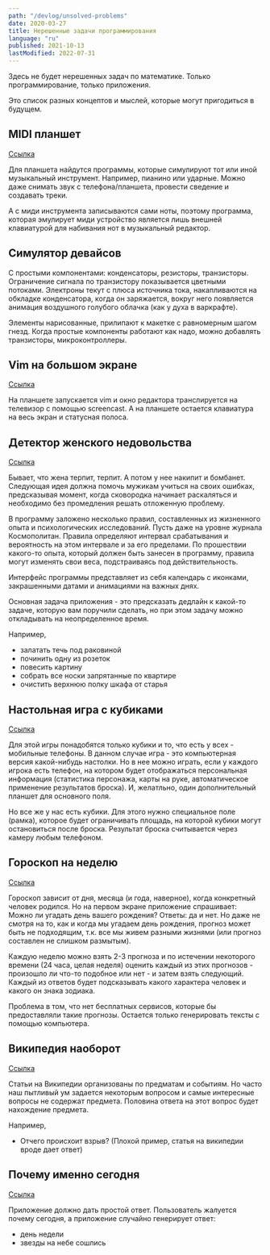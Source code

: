 ```yaml
---
path: "/devlog/unsolved-problems"
date: 2020-03-27
title: Нерешенные задачи программирования
language: "ru"
published: 2021-10-13
lastModified: 2022-07-31
---
```



Здесь не будет нерешенных задач по математике. Только программирование, только приложения.

Это список разных концептов и мыслей, которые могут пригодиться в будущем.


## MIDI планшет

[Ссылка](/devlog/midi-tablet)

Для планшета найдутся программы, которые симулируют тот или иной музыкальный инструмент. Например, пианино или ударные. Можно даже снимать звук с телефона/планшета, провести сведение и создавать треки.

А с миди инструмента записываются сами ноты, поэтому программа, которая эмулирует миди устройство является лишь внешней клавиатурой для набивания нот в музыкальный редактор.

## Симулятор девайсов

С простыми компонентами: конденсаторы, резисторы, транзисторы. Ограничение сигнала по транзистору показывается цветными потоками. Электроны текут с плюса источника тока, накапливаются на обкладке конденсатора, когда он заряжается, вокруг него появляется анимация воздушного голубого облачка (как у духа в варкрафте).

Элементы нарисованные, прилипают к макетке с равномерным шагом гнезд. Когда простые компоненты работают как надо, можно добавлять транзисторы, микроконтроллеры.

## Vim на большом экране

[Ссылка](/devlog/tablet-as-keyboard)

На планшете запускается vim и окно редактора транслируется на телевизор с помощью screencast. А на планшете остается клавиатура на весь экран и статусная полоса.

## Детектор женского недовольства

[Ссылка](/devlog/woman-forecast)

Бывает, что жена терпит, терпит. А потом у нее накипит и бомбанет. Следующaя идея должна помочь мужикам учиться на своих ошибках, предсказывая момент, когда сковородка начинает раскаляться и необходимо без промедления решать отложенную проблему.

В программу заложено несколько правил, составленных из жизненного опыта и психологических исследований. Пусть даже на уровне журнала Космополитан. Правила определяют интервал срабатывания и вероятность на этом интервале и за его пределами. По прошествии какого-то опыта, который должен быть занесен в программу, правила могут изменять свои веса, подстраиваясь под действительность.

Интерфейс программы представляет из себя календарь с иконками, закрашенными датами и анимациями на важных днях.

Основная задача приложения - это предсказать дедлайн к какой-то задаче, которую вам поручили сделать, но при этом задачу можно откладывать на неопределенное время.

Например,

- залатать течь под раковиной
- починить одну из розеток
- повесить картину
- собрать все носки запрятанные по квартире
- очистить верхнюю полку шкафа от старья

## Настольная игра с кубиками

[Ссылка](/devlog/dice-reader)

Для этой игры понадобятся только кубики и то, что есть у всех - мобильные телефоны. В данном случае игра - это компьютерная версия какой-нибудь настолки. Но в нее можно играть, если у каждого игрока есть телефон, на котором будет отображаться персональная информация (статистика персонажа, карты на руке, автоматическое применение результатов броска). И, желатльно, один дополнительный планшет для основного поля.

Но все же у нас есть кубики. Для этого нужно специальное поле (рамка), которое будет ограничивать площадь, на которой кубики могут остановиться после броска. Результат броска считывается через камеру любым телефоном.

## Гороскоп на неделю

[Ссылка](/devlog/horoscope-generator)

Гороскоп зависит от дня, месяца (и года, наверное), когда конкретный человек родился. Но на первом экране приложение спрашивает: Можно ли угадать день вашего рождения? Ответы: да и нет. Но даже не смотря на то, как и когда мы угадаем день рождения, прогноз может быть не подходящим, т.к. все мы живем разными жизнями (или прогноз составлен не слишком размытым).

Каждую неделю можно взять 2-3 прогноза и по истечении некоторого времени (24 часа, целая неделя) оценить каждый из этих прогнозов - произошло ли что-то подобное или нет - и затем взять следующий. Каждый из ответов будет подсказывать какого характера человек и какого он знака зодиака. 

Проблема в том, что нет бесплатных сервисов, которые бы предоставляли такие прогнозы. Остается только генерировать тексты с помощью компьютера.

## Википедия наоборот

[Ссылка](/devlog/wikipedia-upside-down)

Статьи на Википедии организованы по предматам и событиям. Но часто наш пытливый ум задается некоторым вопросом и самые интересные вопросы не содержат предмета. Половина ответа на этот вопрос будет нахождение предмета.

Например,

- Отчего происхоит взрыв? (Плохой пример, статья на википедии вроде дает ответ)

## Почему именно сегодня

[Ссылка](/devlog/why-today)

Приложение должно дать простой ответ. Пользователь жалуется почему сегодня, а приложение случайно генерирует ответ:

- день недели
- звезды на небе сошлись
